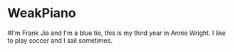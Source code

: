 # WeakPiano
#I'm Frank Jia and I'm a blue tie, this is my third year in Annie Wright. I like to play soccer and I sail sometimes.
